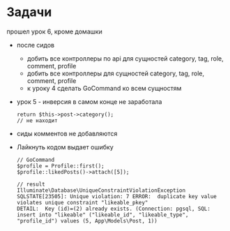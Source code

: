 # Задачи 

прошел урок 6, кроме домашки

* после сидов
  * добить все контроллеры по api для сущностей category, tag, role, comment, profile
  * добить все контроллеры для сущностей category, tag, role, comment, profile
  * к уроку 4 сделать GoCommand ко всем сущностям

* урок 5 - инверсия в самом конце не заработала

  ```
  return $this->post->category();
  // не находит
  ```
  
* сиды комментов не добавляются

* Лайкнуть кодом выдает ошибку
  ```apacheconf
  // GoCommand
  $profile = Profile::first();
  $profile::likedPosts()->attach([5]);
  
  // result
  Illuminate\Database\UniqueConstraintViolationException 
  SQLSTATE[23505]: Unique violation: 7 ERROR:  duplicate key value violates unique constraint "likeable_pkey"
  DETAIL:  Key (id)=(2) already exists. (Connection: pgsql, SQL: insert into "likeable" ("likeable_id", "likeable_type", "profile_id") values (5, App\Models\Post, 1))  
  ```